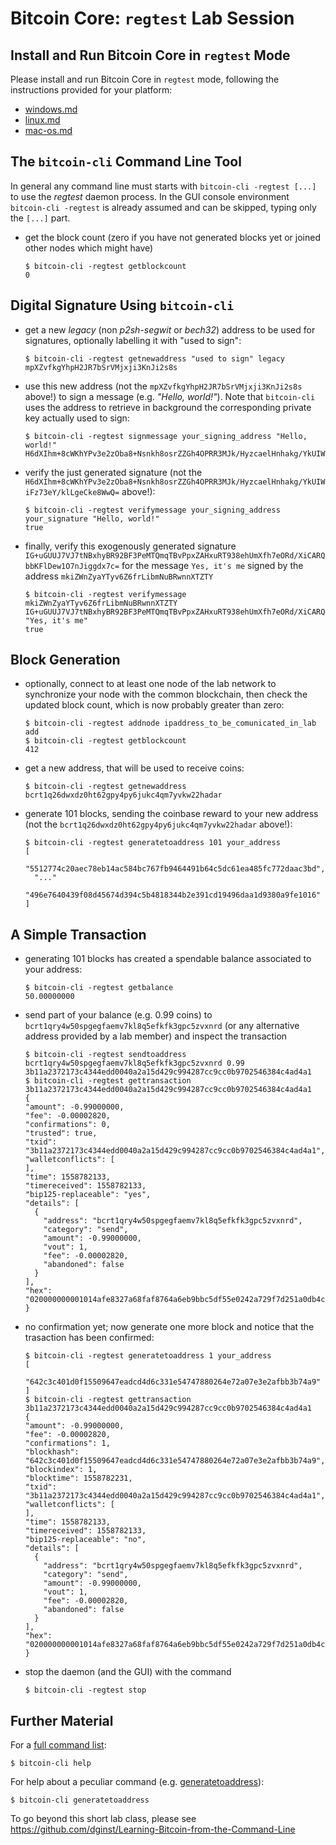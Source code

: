 # Bitcoin Core: `regtest` Lab Session

## Install and Run Bitcoin Core in `regtest` Mode

Please install and run Bitcoin Core in `regtest` mode, following the instructions provided for your platform:

* [windows.md](https://github.com/dginst/bbt/blob/master/regtest-lab/windows.md)
* [linux.md](https://github.com/dginst/bbt/blob/master/regtest-lab/linux.md)
* [mac-os.md](https://github.com/dginst/bbt/blob/master/regtest-lab/mac-os.md)

## The `bitcoin-cli` Command Line Tool

In general any command line must starts with `bitcoin-cli -regtest [...]` to use the _regtest_ daemon process. In the GUI console environment `bitcoin-cli -regtest` is already assumed and can be skipped, typing only the `[...]` part.

* get the block count (zero if you have not generated blocks yet or joined other nodes which might have)

  ```shell
  $ bitcoin-cli -regtest getblockcount
  0
  ```

## Digital Signature Using `bitcoin-cli`

* get a new _legacy_ (non _p2sh-segwit_ or _bech32_) address to be used for signatures, optionally labelling it with "used to sign":

  ```shell
  $ bitcoin-cli -regtest getnewaddress "used to sign" legacy
  mpXZvfkgYhpH2JR7bSrVMjxji3KnJi2s8s
  ```

* use this new address (not the `mpXZvfkgYhpH2JR7bSrVMjxji3KnJi2s8s` above!) to sign a message (e.g. _"Hello, world!"_). Note that `bitcoin-cli` uses the address to retrieve in background the corresponding private key actually used to sign:

  ```shell
  $ bitcoin-cli -regtest signmessage your_signing_address "Hello, world!"
  H6dXIhm+8cWKhYPv3e2zOba8+Nsnkh8osrZZGh4OPRR3MJk/HyzcaelHnhakg/YkUIWiFz73eY/klLgeCke8WwQ=
  ```

* verify the just generated signature (not the `H6dXIhm+8cWKhYPv3e2zOba8+Nsnkh8osrZZGh4OPRR3MJk/HyzcaelHnhakg/YkUIWiFz73eY/klLgeCke8WwQ=` above!):

  ```shell
  $ bitcoin-cli -regtest verifymessage your_signing_address your_signature "Hello, world!"
  true
  ```

* finally, verify this exogenously generated signature `IG+uGUUJ7VJ7tNBxhyBR92BF3PeMTQmqTBvPpxZAHxuRT938ehUmXfh7eORd/XiCARQbbKFlDew1O7nJiggdx7c=` for the message `Yes, it's me` signed by the address `mkiZWnZyaYTyv6Z6frLibmNuBRwnnXTZTY`

  ```shell
  $ bitcoin-cli -regtest verifymessage mkiZWnZyaYTyv6Z6frLibmNuBRwnnXTZTY IG+uGUUJ7VJ7tNBxhyBR92BF3PeMTQmqTBvPpxZAHxuRT938ehUmXfh7eORd/XiCARQbbKFlDew1O7nJiggdx7c= "Yes, it's me"
  true
  ```

## Block Generation

* optionally, connect to at least one node of the lab network to synchronize your node with the common blockchain, then check the updated block count, which is now probably greater than zero:

  ```shell
  $ bitcoin-cli -regtest addnode ipaddress_to_be_comunicated_in_lab add
  $ bitcoin-cli -regtest getblockcount
  412
  ```

* get a new address, that will be used to receive coins:

  ```shell
  $ bitcoin-cli -regtest getnewaddress
  bcrt1q26dwxdz0ht62gpy4py6jukc4qm7yvkw22hadar
  ```

* generate 101 blocks, sending the coinbase reward to your new address (not the `bcrt1q26dwxdz0ht62gpy4py6jukc4qm7yvkw22hadar` above!):

  ```shell
  $ bitcoin-cli -regtest generatetoaddress 101 your_address
  [
    "5512774c20aec78eb14ac584bc767fb9464491b64c5dc61ea485fc772daac3bd",
    "..."
    "496e7640439f08d45674d394c5b4818344b2e391cd19496daa1d9380a9fe1016"
  ]
  ```

## A Simple Transaction

* generating 101 blocks has created a spendable balance associated to your address:

  ```shell
  $ bitcoin-cli -regtest getbalance
  50.00000000
  ```

* send part of your balance (e.g. 0.99 coins) to `bcrt1qry4w50spgegfaemv7kl8q5efkfk3gpc5zvxnrd` (or any alternative address provided by a lab member) and inspect the transaction

  ```shell
  $ bitcoin-cli -regtest sendtoaddress bcrt1qry4w50spgegfaemv7kl8q5efkfk3gpc5zvxnrd 0.99
  3b11a2372173c4344edd0040a2a15d429c994287cc9cc0b9702546384c4ad4a1
  $ bitcoin-cli -regtest gettransaction 3b11a2372173c4344edd0040a2a15d429c994287cc9cc0b9702546384c4ad4a1
  {
  "amount": -0.99000000,
  "fee": -0.00002820,
  "confirmations": 0,
  "trusted": true,
  "txid": "3b11a2372173c4344edd0040a2a15d429c994287cc9cc0b9702546384c4ad4a1",
  "walletconflicts": [
  ],
  "time": 1558782133,
  "timereceived": 1558782133,
  "bip125-replaceable": "yes",
  "details": [
    {
      "address": "bcrt1qry4w50spgegfaemv7kl8q5efkfk3gpc5zvxnrd",
      "category": "send",
      "amount": -0.99000000,
      "vout": 1,
      "fee": -0.00002820,
      "abandoned": false
    }
  ],
  "hex": "020000000001014afe8327a68faf8764a6eb9bbc5df55e0242a729f7d251a0db4cdb6b3406261b0000000000fdffffff023c481f240100000016001417a7b41a0168cf2f666d5a92f040fa93c37975efc09ee60500000000160014192aea3e0146509ee76cf5be705329b26d140714024730440220699fd7ea4c7bfac5652aa9e1d6d3cf6a697e5758c2b8cc1814cf1f8836b92baa02204c121a29feb851db8f9d4b0b4c9986c6c34ec7d749ec8fa59316e1eb20ca32ab01210397a0a9c8659f83cc3273ddc28da0eb27f74632d4d3421de3d6e4705ccad4dc8d65000000"
  }
  ```

* no confirmation yet; now generate one more block and notice that the trasaction has been confirmed:

  ```shell
  $ bitcoin-cli -regtest generatetoaddress 1 your_address
  [
    "642c3c401d0f15509647eadcd4d6c331e54747880264e72a07e3e2afbb3b74a9"
  ]
  $ bitcoin-cli -regtest gettransaction 3b11a2372173c4344edd0040a2a15d429c994287cc9cc0b9702546384c4ad4a1
  {
  "amount": -0.99000000,
  "fee": -0.00002820,
  "confirmations": 1,
  "blockhash": "642c3c401d0f15509647eadcd4d6c331e54747880264e72a07e3e2afbb3b74a9",
  "blockindex": 1,
  "blocktime": 1558782231,
  "txid": "3b11a2372173c4344edd0040a2a15d429c994287cc9cc0b9702546384c4ad4a1",
  "walletconflicts": [
  ],
  "time": 1558782133,
  "timereceived": 1558782133,
  "bip125-replaceable": "no",
  "details": [
    {
      "address": "bcrt1qry4w50spgegfaemv7kl8q5efkfk3gpc5zvxnrd",
      "category": "send",
      "amount": -0.99000000,
      "vout": 1,
      "fee": -0.00002820,
      "abandoned": false
    }
  ],
  "hex": "020000000001014afe8327a68faf8764a6eb9bbc5df55e0242a729f7d251a0db4cdb6b3406261b0000000000fdffffff023c481f240100000016001417a7b41a0168cf2f666d5a92f040fa93c37975efc09ee60500000000160014192aea3e0146509ee76cf5be705329b26d140714024730440220699fd7ea4c7bfac5652aa9e1d6d3cf6a697e5758c2b8cc1814cf1f8836b92baa02204c121a29feb851db8f9d4b0b4c9986c6c34ec7d749ec8fa59316e1eb20ca32ab01210397a0a9c8659f83cc3273ddc28da0eb27f74632d4d3421de3d6e4705ccad4dc8d65000000"
  }
  ```

* stop the daemon (and the GUI) with the command

  ```shell
  $ bitcoin-cli -regtest stop
  ```

## Further Material

For a [full command list](https://bitcoincore.org/en/doc/0.17.0/):

  ```
  $ bitcoin-cli help
  ```

For help about a peculiar command (e.g. [generatetoaddress](https://bitcoincore.org/en/doc/0.18.0/rpc/generating/generatetoaddress/)):

  ```
  $ bitcoin-cli generatetoaddress
  ```

To go beyond this short lab class, please see <https://github.com/dginst/Learning-Bitcoin-from-the-Command-Line>
